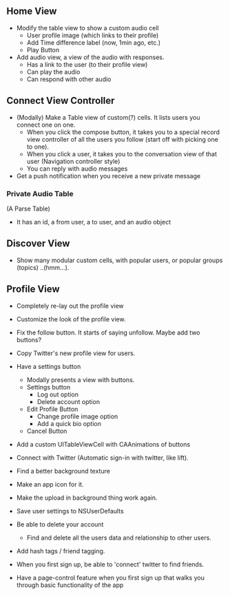## Home View
- Modify the table view to show a custom audio cell
	- User profile image (which links to their profile)
	- Add Time difference label (now, 1min ago, etc.)
	- Play Button
- Add audio view, a view of the audio with responses. 
	- Has a link to the user (to their profile view)
	- Can play the audio
	- Can respond with other audio

## Connect View Controller
- (Modally) Make a Table view of custom(?) cells. It lists users you connect one on one.
	- When you click the compose button, it takes you to a special record view controller of all the users you follow (start off with picking one to one).
	- When you click a user, it takes you to the conversation view of that user (Navigation controller style)
	- You can reply with audio messages
- Get a push notification when you receive a new private message

### Private Audio Table
(A Parse Table)
- It has an id, a from user, a to user, and an audio object

## Discover View
- Show many modular custom cells, with popular users, or popular groups (topics) ..(hmm…).

## Profile View
- Completely re-lay out the profile view
- Customize the look of the profile view.
- Fix the follow button. It starts of saying unfollow. Maybe add two buttons?
- Copy Twitter's new profile view for users.
- Have a settings button
	- Modally presents a view with buttons. 
	- Settings button
		- Log out option
		- Delete account option
	- Edit Profile Button
		- Change profile image option
		- Add a quick bio option
	- Cancel Button

- Add a custom UITableViewCell with CAAnimations of buttons
- Connect with Twitter (Automatic sign-in with twitter, like lift).
- Find a better background texture
- Make an app icon for it.
- Make the upload in background thing work again.
- Save user settings to NSUserDefaults

- Be able to delete your account
  - Find and delete all the users data and relationship to other users.
- Add hash tags / friend tagging.
- When you first sign up, be able to 'connect' twitter to find friends. 
- Have a page-control feature when you first sign up that walks you through basic functionality of the app

